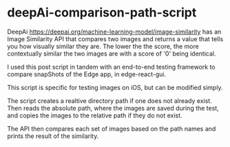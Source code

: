 # deepAi-comparison-path-script

DeepAi https://deepai.org/machine-learning-model/image-similarity has an Image Similarity API that compares two images and returns a value that tells you how visually similar they are.
The lower the the score, the more contextually similar the two images are with a score of '0' being identical.  

I used this post script in tandem with an end-to-end testing framework to compare snapShots of the Edge app, in edge-react-gui.

This script is specific for testing images on iOS, but can be modified simply.

The script creates a realtive directory path if one does not already exist. Then reads the absolute path, where the images are saved during the test,
and copies the images to the relative path if they do not exist.

The API then compares each set of images based on the path names and prints the result of the similarity.

